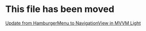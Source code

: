 # This file has been moved

[Update from HamburgerMenu to NavigationView in MVVM Light](https://github.com/microsoft/WindowsTemplateStudio/blob/release/docs/UWP/projecttypes/updatetonavigationview/mvvmlight-vb.md)